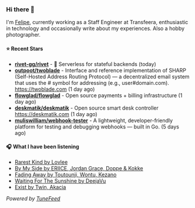 ### Hi there 👋

I'm [Felipe](https://felipevm.com), currently working as a Staff Engineer at Transfeera, enthusiastic in technology and occasionally write about my experiences. Also a hobby photographer.

#### ⭐ Recent Stars
- **[rivet-gg/rivet](https://github.com/rivet-gg/rivet)** - 🔩 Serverless for stateful backends (today)
- **[outpoot/twoblade](https://github.com/outpoot/twoblade)** - Interface and reference implementation of SHARP (Self-Hosted Address Routing Protocol) — a decentralized email system that uses the # symbol for addressing (e.g., user#domain.com). https://twoblade.com (1 day ago)
- **[flowglad/flowglad](https://github.com/flowglad/flowglad)** - Open source payments &#43; billing infrastructure (1 day ago)
- **[deskmatik/deskmatik](https://github.com/deskmatik/deskmatik)** - Open source smart desk controller https://deskmatik.com (1 day ago)
- **[muliswilliam/webhook-tester](https://github.com/muliswilliam/webhook-tester)** - A lightweight, developer-friendly platform for testing and debugging webhooks — built in Go. (5 days ago)

#### 🎧 What I have been listening
- [Rarest Kind by Lovlee](https://open.spotify.com/track/4x4rdlczL3PzoiYje7sKbR)
- [By My Side by ERIICE, Jordan Grace, Doppe &amp; Kokke](https://open.spotify.com/track/7wIqHRfI7D9aFFtx8aKTcS)
- [Fading Away by Toutounji, Wontu, Kezano](https://open.spotify.com/track/6U8OBu33l76fnBTVJZOd6G)
- [Waiting For The Sunshine by DeejaVu](https://open.spotify.com/track/5h2qSYxnAvuks0uSxYwqdO)
- [Exist by Twin, Akacia](https://open.spotify.com/track/6A7n3nYDnsTaKl0Z6SmvWW)

_Powered by [TuneFeed](https://tunefeed.app?ref=github.com)_
